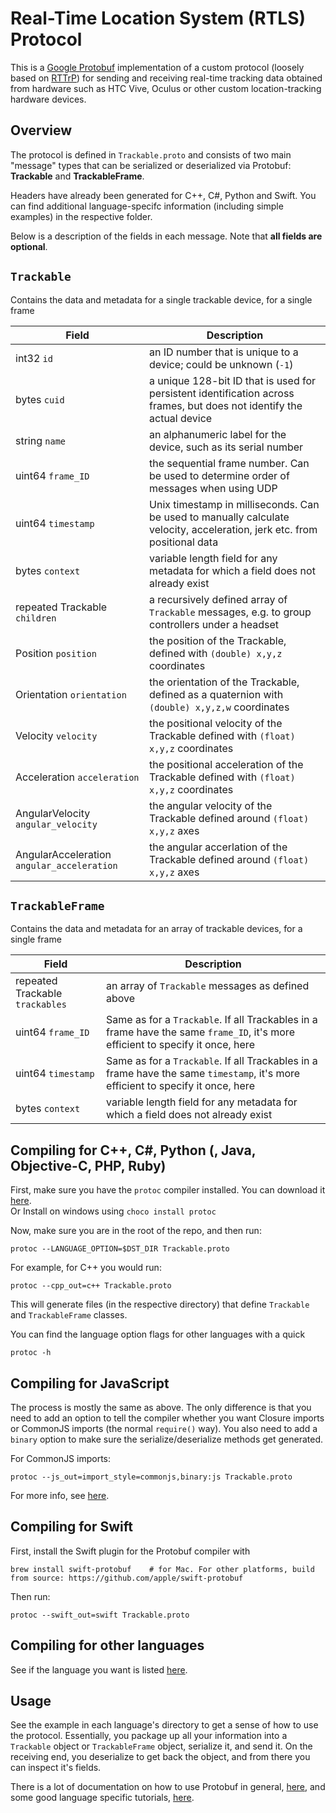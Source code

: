 # Real-Time Location System (RTLS) Protocol

This is a [Google Protobuf](https://developers.google.com/protocol-buffers) implementation of a custom protocol
(loosely based on [RTTrP](https://rttrp.github.io/RTTrP-Wiki/index.html)) for sending and receiving real-time
tracking data obtained from hardware such as HTC Vive, Oculus or other custom location-tracking hardware devices.

## Overview

The protocol is defined in `Trackable.proto` and consists of two main "message" types
that can be serialized or deserialized via Protobuf: **Trackable** and **TrackableFrame**.

Headers have already been generated for C++, C#, Python and Swift. You can find additional
language-specifc information (including simple examples) in the respective folder.

Below is a description of the fields in each message. Note that **all fields are optional**.

## `Trackable`

Contains the data and metadata for a single trackable device, for a single frame

| **Field**                                  | **Description**                                                                                                          |
| ------------------------------------------ | ------------------------------------------------------------------------------------------------------------------------ |
| int32 `id`                                 | an ID number that is unique to a device; could be unknown (`-1`)                                                         |
| bytes `cuid`                               | a unique 128-bit ID that is used for persistent identification across frames, but does not identify the actual device    |
| string `name`                              | an alphanumeric label for the device, such as its serial number                                                          |
| uint64 `frame_ID`                          | the sequential frame number. Can be used to determine order of messages when using UDP                                   |
| uint64 `timestamp`                         | Unix timestamp in milliseconds. Can be used to manually calculate velocity, acceleration, jerk etc. from positional data |
| bytes `context`                            | variable length field for any metadata for which a field does not already exist                                          |
| repeated Trackable `children`              | a recursively defined array of `Trackable` messages, e.g. to group controllers under a headset                           |
| Position `position`                        | the position of the Trackable, defined with `(double) x,y,z` coordinates                                                 |
| Orientation `orientation`                  | the orientation of the Trackable, defined as a quaternion with `(double) x,y,z,w` coordinates                            |
| Velocity `velocity`                        | the positional velocity of the Trackable defined with `(float) x,y,z` coordinates                                        |
| Acceleration `acceleration`                | the positional acceleration of the Trackable defined with `(float) x,y,z` coordinates                                    |
| AngularVelocity `angular_velocity`         | the angular velocity of the Trackable defined around `(float) x,y,z` axes                                                |
| AngularAcceleration `angular_acceleration` | the angular accerlation of the Trackable defined around `(float) x,y,z` axes                                             |

## `TrackableFrame`

Contains the data and metadata for an array of trackable devices, for a single frame

| **Field**                       | **Description**                                                                                                                 |
| ------------------------------- | ------------------------------------------------------------------------------------------------------------------------------- |
| repeated Trackable `trackables` | an array of `Trackable` messages as defined above                                                                               |
| uint64 `frame_ID`               | Same as for a `Trackable`. If all Trackables in a frame have the same `frame_ID`, it's more efficient to specify it once, here  |
| uint64 `timestamp`              | Same as for a `Trackable`. If all Trackables in a frame have the same `timestamp`, it's more efficient to specify it once, here |
| bytes `context`                 | variable length field for any metadata for which a field does not already exist                                                 |

## Compiling for C++, C#, Python (, Java, Objective-C, PHP, Ruby)

First, make sure you have the `protoc` compiler installed. You can download it [here](https://developers.google.com/protocol-buffers/docs/downloads.html).  
Or Install on windows using `choco install protoc`

Now, make sure you are in the root of the repo, and then run:

    protoc --LANGUAGE_OPTION=$DST_DIR Trackable.proto

For example, for C++ you would run:

    protoc --cpp_out=c++ Trackable.proto

This will generate files (in the respective directory) that define `Trackable` and `TrackableFrame` classes.

You can find the language option flags for other languages with a quick

    protoc -h

## Compiling for JavaScript
The process is mostly the same as above. The only difference is that you need to add an option to tell the compiler whether you want Closure imports or CommonJS imports (the normal `require()` way). You also need to add a `binary` option to make sure the serialize/deserialize methods get generated.

For CommonJS imports:

    protoc --js_out=import_style=commonjs,binary:js Trackable.proto

For more info, see [here](https://github.com/protocolbuffers/protobuf/tree/master/js).

## Compiling for Swift

First, install the Swift plugin for the Protobuf compiler with

    brew install swift-protobuf    # for Mac. For other platforms, build from source: https://github.com/apple/swift-protobuf

Then run:

    protoc --swift_out=swift Trackable.proto

## Compiling for other languages

See if the language you want is listed [here](https://github.com/protocolbuffers/protobuf/blob/master/docs/third_party.md).

## Usage

See the example in each language's directory to get a sense of how to use the protocol. Essentially, you
package up all your information into a `Trackable` object or `TrackableFrame` object, serialize it, and send it.
On the receiving end, you deserialize to get back the object, and from there you can inspect it's fields.

There is a lot of documentation on how to use Protobuf in general, [here](https://developers.google.com/protocol-buffers/docs/overview),
and some good language specific tutorials, [here](https://developers.google.com/protocol-buffers/docs/tutorials).
